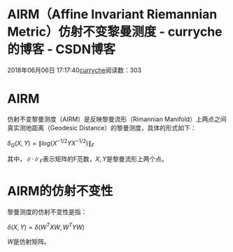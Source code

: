 # AIRM（Affine Invariant Riemannian Metric）仿射不变黎曼测度 - curryche的博客 - CSDN博客





2018年06月06日 17:17:40[curryche](https://me.csdn.net/whwan11)阅读数：303








# AIRM

仿射不变黎曼测度（AIRM）是反映黎曼流形（Rimannian Manifold）上两点之间真实测地距离（Geodesic Distance）的黎曼测度，具体的形式如下： 


$\delta_{G}(X,Y)=\lVert log(X^{-1/2}YX^{-1/2})\rVert_F$

其中，$\lVert·\rVert_F$表示矩阵的F范数，$X,Y$是黎曼流形上两个点。

# AIRM的仿射不变性

黎曼测度的仿射不变性是指： 


$\delta(X,Y)=\delta(W^TXW,W^TYW)$

$W$是仿射矩阵。



